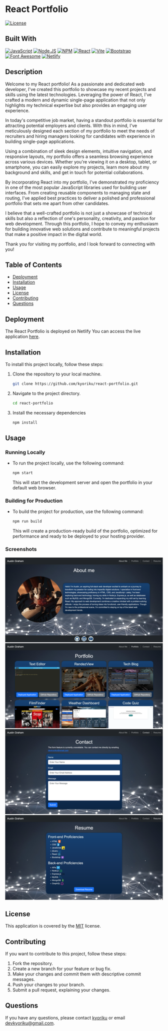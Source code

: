 # React Portfolio
[![License](https://img.shields.io/badge/License-MIT-blue.svg)](https://opensource.org/licenses/MIT)

## Built With
[![JavaScript](https://img.shields.io/badge/javascript-%23323330.svg?style=for-the-badge&logo=javascript&logoColor=%23F7DF1E)](https://developer.mozilla.org/en-US/docs/Web/JavaScript)
[![Node.JS](https://img.shields.io/badge/Node.js-339933?style=for-the-badge&logo=nodedotjs&logoColor=white)](https://nodejs.org/en)
[![NPM](https://img.shields.io/badge/npm-CB3837?style=for-the-badge&logo=npm&logoColor=white)](https://www.npmjs.com/)
[![React](https://img.shields.io/badge/react-%2320232a.svg?style=for-the-badge&logo=react&logoColor=%2361DAFB)](https://react.dev/)
[![Vite](https://img.shields.io/badge/vite-%23646CFF.svg?style=for-the-badge&logo=vite&logoColor=white)](https://vitejs.dev/)
[![Bootstrap](https://img.shields.io/badge/bootstrap-%238511FA.svg?style=for-the-badge&logo=bootstrap&logoColor=white)](https://getbootstrap.com/)
[![Font Awesome](https://img.shields.io/badge/Font%20Awesome-528DD7.svg?style=for-the-badge&logo=Font-Awesome&logoColor=white)](https://fontawesome.com/)
[![Netlify](https://img.shields.io/badge/netlify-%23000000.svg?style=for-the-badge&logo=netlify&logoColor=#00C7B7)](https://www.netlify.com/)

## Description
Welcome to my React portfolio! As a passionate and dedicated web developer, I've created this portfolio to showcase my recent projects and skills using the latest technologies. Leveraging the power of React, I've crafted a modern and dynamic single-page application that not only highlights my technical expertise but also provides an engaging user experience.

In today's competitive job market, having a standout portfolio is essential for attracting potential employers and clients. With this in mind, I've meticulously designed each section of my portfolio to meet the needs of recruiters and hiring managers looking for candidates with experience in building single-page applications.

Using a combination of sleek design elements, intuitive navigation, and responsive layouts, my portfolio offers a seamless browsing experience across various devices. Whether you're viewing it on a desktop, tablet, or smartphone, you can easily explore my projects, learn more about my background and skills, and get in touch for potential collaborations.

By incorporating React into my portfolio, I've demonstrated my proficiency in one of the most popular JavaScript libraries used for building user interfaces. From creating reusable components to managing state and routing, I've applied best practices to deliver a polished and professional portfolio that sets me apart from other candidates.

I believe that a well-crafted portfolio is not just a showcase of technical skills but also a reflection of one's personality, creativity, and passion for web development. Through this portfolio, I hope to convey my enthusiasm for building innovative web solutions and contribute to meaningful projects that make a positive impact in the digital world.

Thank you for visiting my portfolio, and I look forward to connecting with you!

## Table of Contents
- [Deployment](#deployment)
- [Installation](#installation)
- [Usage](#usage)
- [License](#license)
- [Contributing](#contributing)
- [Questions](#questions)

## Deployment
The React Portfolio is deployed on Netlify You can access the live application [here](https://austin-react-portfolio.netlify.app/).

## Installation
To install this project locally, follow these steps:

1. Clone the repository to your local machine.
    ```bash
    git clone https://github.com/kyoriku/react-portfolio.git
    ```
2. Navigate to the project directory.
    ```bash
    cd react-portfolio
    ```
3. Install the necessary dependencies
    ```bash
    npm install
    ```

## Usage
### Running Locally
- To run the project locally, use the following command:
  ```bash
  npm start
  ```
  This will start the development server and open the portfolio in your default web browser.

### Building for Production
- To build the project for production, use the following command:
  ```bash
  npm run build
  ```
  This will create a production-ready build of the portfolio, optimized for performance and ready to be deployed to your hosting provider.

### Screenshots
![about-page](public/screenshots/about-page.png)
![portfolio-page](public/screenshots/portfolio-page.png)
![contact-page](public/screenshots/contact-page.png)
![resume-page](public/screenshots/resume-page.png)

## License
This application is covered by the [MIT](https://opensource.org/licenses/MIT) license.

## Contributing
If you want to contribute to this project, follow these steps:

1. Fork the repository.
2. Create a new branch for your feature or bug fix.
3. Make your changes and commit them with descriptive commit messages.
4. Push your changes to your branch.
5. Submit a pull request, explaining your changes.

## Questions
If you have any questions, please contact [kyoriku](https://github.com/kyoriku) or email devkyoriku@gmail.com.